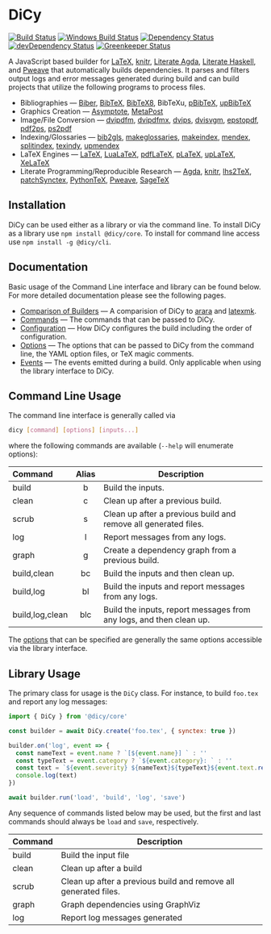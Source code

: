 # DiCy

[![Build Status][travis svg]][travis]
[![Windows Build Status][appveyor svg]][appveyor]
[![Dependency Status][dependency svg]][dependency]
[![devDependency Status][devdependency svg]][devdependency]
[![Greenkeeper Status][greenkeeper svg]][greenkeeper]

A JavaScript based builder for [LaTeX][], [knitr][], [Literate Agda][],
[Literate Haskell][], and [Pweave][] that automatically builds dependencies. It
parses and filters output logs and error messages generated during build and
can build projects that utilize the following programs to process files.

-   Bibliographies — [Biber][], [BibTeX][], [BibTeX8][], BibTeXu,
    [pBibTeX][], [upBibTeX][]
-   Graphics Creation — [Asymptote][], [MetaPost][]
-   Image/File Conversion — [dvipdfm][], [dvipdfmx][], [dvips][],
    [dvisvgm][], [epstopdf][], [pdf2ps][], [ps2pdf][]
-   Indexing/Glossaries — [bib2gls][], [makeglossaries][], [makeindex][],
    [mendex][], [splitindex][], [texindy][], [upmendex][]
-   LaTeX Engines — [LaTeX][], [LuaLaTeX][], [pdfLaTeX][], [pLaTeX][],
    [upLaTeX][], [XeLaTeX][]
-   Literate Programming/Reproducible Research — [Agda][], [knitr][],
    [lhs2TeX][], [patchSynctex][], [PythonTeX][], [Pweave][], [SageTeX][]

## Installation

DiCy can be used either as a library or via the command line. To install DiCy as
a library use `npm install @dicy/core`. To install for command line access use
`npm install -g @dicy/cli`.

## Documentation

Basic usage of the Command Line interface and library can be found below. For
more detailed documentation please see the following pages.

-   [Comparison of Builders][] — A comparision of DiCy to [arara][] and
    [latexmk][].
-   [Commands][] — The commands that can be passed to DiCy.
-   [Configuration][] — How DiCy configures the build including the order of
    configuration.
-   [Options][] — The options that can be passed to DiCy from the command line,
    the YAML option files, or TeX magic comments.
-   [Events][] — The events emitted during a build. Only applicable when using
    the library interface to DiCy.

## Command Line Usage

The command line interface is generally called via

```bash
dicy [command] [options] [inputs...]
```

where the following commands are available (`--help` will enumerate options):

| Command         | Alias | Description                                                         |
| :-------------- | :---: | ------------------------------------------------------------------- |
| build           |   b   | Build the inputs.                                                   |
| clean           |   c   | Clean up after a previous build.                                    |
| scrub           |   s   | Clean up after a previous build and remove all generated files.     |
| log             |   l   | Report messages from any logs.                                      |
| graph           |   g   | Create a dependency graph from a previous build.                    |
| build,clean     |   bc  | Build the inputs and then clean up.                                 |
| build,log       |   bl  | Build the inputs and report messages from any logs.                 |
| build,log,clean |  blc  | Build the inputs, report messages from any logs, and then clean up. |

The [options][] that can be specified are generally the same options accessible
via the library interface.

## Library Usage

The primary class for usage is the `DiCy` class. For instance, to build
`foo.tex` and report any log messages:

```javascript
import { DiCy } from '@dicy/core'

const builder = await DiCy.create('foo.tex', { synctex: true })

builder.on('log', event => {
  const nameText = event.name ? `[${event.name}] ` : ''
  const typeText = event.category ? `${event.category}: ` : ''
  const text = `${event.severity} ${nameText}${typeText}${event.text.replace('\n', ' ')}`
  console.log(text)
})

await builder.run('load', 'build', 'log', 'save')
```

Any sequence of commands listed below may be used, but the first and last
commands should always be `load` and `save`, respectively.

| Command | Description                                                     |
| ------- | --------------------------------------------------------------- |
| build   | Build the input file                                            |
| clean   | Clean up after a build                                          |
| scrub   | Clean up after a previous build and remove all generated files. |
| graph   | Graph dependencies using GraphViz                               |
| log     | Report log messages generated                                   |

[agda]: http://wiki.portal.chalmers.se/agda/pmwiki.php

[appveyor svg]: https://ci.appveyor.com/api/projects/status/s3unjr8c90bhcd99?svg=true

[appveyor]: https://ci.appveyor.com/project/yitzchak/dicy/branch/master

[arara]: https://ctan.org/pkg/arara

[asymptote]: http://asymptote.sourceforge.net/

[bib2gls]: https://ctan.org/pkg/bib2gls

[biber]: https://www.ctan.org/pkg/biber

[bibtex]: http://www.bibtex.org/

[bibtex8]: https://www.ctan.org/pkg/bibtex8bit

[comparison of builders]: https://yitzchak.github.io/dicy/comparison-of-builders

[commands]: https://yitzchak.github.io/dicy/commands

[configuration]: https://yitzchak.github.io/dicy/configuration

[dependency svg]: https://david-dm.org/yitzchak/dicy.svg?path=packages%2Fcli

[dependency]: https://david-dm.org/yitzchak/dicy?path=packages%2Fcli

[devdependency svg]: https://david-dm.org/yitzchak/dicy/dev-status.svg?path=packages%2Fcli

[devdependency]: https://david-dm.org/yitzchak/dicy?type=dev&path=packages%2Fcli

[dvipdfm]: https://www.ctan.org/pkg/dvipdfm

[dvipdfmx]: http://project.ktug.org/dvipdfmx/

[dvips]: http://www.tug.org/texinfohtml/dvips.html

[dvisvgm]: http://dvisvgm.bplaced.net/

[epstopdf]: https://www.ctan.org/pkg/epstopdf

[events]: https://yitzchak.github.io/dicy/events

[greenkeeper svg]: https://badges.greenkeeper.io/yitzchak/dicy.svg

[greenkeeper]: https://greenkeeper.io/

[knitr]: https://yihui.name/knitr/

[latex]: https://www.latex-project.org/

[latexmk]: https://ctan.org/pkg/latexmk

[lhs2tex]: http://www.andres-loeh.de/lhs2tex/

[literate agda]: http://wiki.portal.chalmers.se/agda/pmwiki.php?n=Main.LiterateAgda

[literate haskell]: https://wiki.haskell.org/Literate_programming

[lualatex]: http://www.luatex.org/

[makeglossaries]: https://www.ctan.org/pkg/glossaries

[makeindex]: https://www.ctan.org/pkg/makeindex

[mendex]: https://www.ctan.org/pkg/mendex

[metapost]: http://www.tug.org/metapost.html

[options]: https://yitzchak.github.io/dicy/options

[patchsynctex]: https://cran.r-project.org/package=patchSynctex

[pbibtex]: https://www.ctan.org/pkg/pbibtex-base

[pdf2ps]: http://linux.die.net/man/1/pdf2ps

[pdflatex]: http://www.tug.org/applications/pdftex/

[platex]: https://www.ctan.org/pkg/platex

[ps2pdf]: http://ghostscript.com/doc/current/Ps2pdf.htm

[pweave]: https://github.com/mpastell/Pweave

[pythontex]: https://www.ctan.org/pkg/pythontex

[sagetex]: https://www.ctan.org/tex-archive/macros/latex/contrib/sagetex/

[splitindex]: https://www.ctan.org/pkg/splitindex

[texindy]: http://xindy.sourceforge.net/

[travis svg]: https://travis-ci.org/yitzchak/dicy.svg?branch=master

[travis]: https://travis-ci.org/yitzchak/dicy

[upbibtex]: http://www.t-lab.opal.ne.jp/tex/uptex_en.html

[uplatex]: https://www.ctan.org/pkg/uplatex

[upmendex]: https://www.ctan.org/pkg/upmendex

[xelatex]: http://xetex.sourceforge.net/
